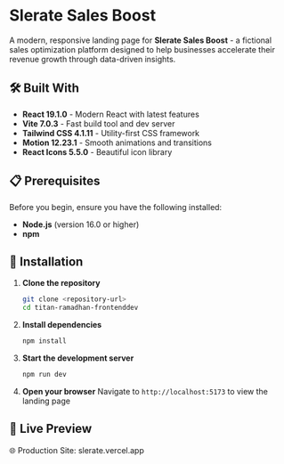# Slerate Sales Boost

A modern, responsive landing page for **Slerate Sales Boost** - a fictional sales optimization platform designed to help businesses accelerate their revenue growth through data-driven insights.

## 🛠️ Built With

- **React 19.1.0** - Modern React with latest features
- **Vite 7.0.3** - Fast build tool and dev server
- **Tailwind CSS 4.1.11** - Utility-first CSS framework
- **Motion 12.23.1** - Smooth animations and transitions
- **React Icons 5.5.0** - Beautiful icon library

## 📋 Prerequisites

Before you begin, ensure you have the following installed:

- **Node.js** (version 16.0 or higher)
- **npm**

## 🔧 Installation

1. **Clone the repository**

   ```bash
   git clone <repository-url>
   cd titan-ramadhan-frontenddev
   ```

2. **Install dependencies**

   ```bash
   npm install
   ```

3. **Start the development server**

   ```bash
   npm run dev
   ```

4. **Open your browser**
   Navigate to `http://localhost:5173` to view the landing page

## 🚀 Live Preview

🌐 Production Site: slerate.vercel.app
